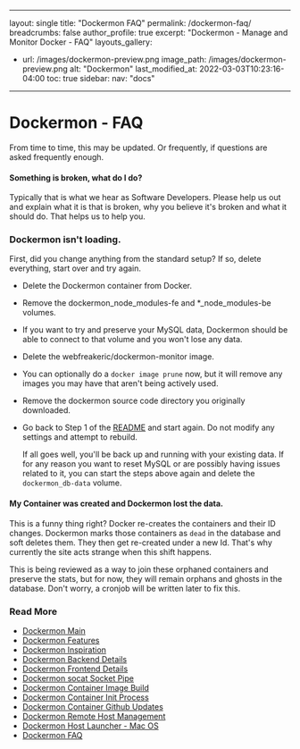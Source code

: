
---
layout: single
title: "Dockermon FAQ"
permalink: /dockermon-faq/
breadcrumbs: false
author_profile: true
excerpt: "Dockermon - Manage and Monitor Docker - FAQ"
layouts_gallery:
  - url: /images/dockermon-preview.png
    image_path: /images/dockermon-preview.png
    alt: "Dockermon"
last_modified_at: 2022-03-03T10:23:16-04:00
toc: true
sidebar:
    nav: "docs"
---

# Dockermon - FAQ

From time to time, this may be updated. Or frequently, if questions are asked frequently enough.

#### Something is broken, what do I do?

Typically that is what we hear as Software Developers. Please help us out and explain what it is that is broken, why you believe it's broken and what it should do. That helps us to help you.

### Dockermon isn't loading. 

First, did you change anything from the standard setup? If so, delete everything, start over and try again. 

- Delete the Dockermon container from Docker.
- Remove the dockermon_node_modules-fe and *_node_modules-be volumes.
- If you want to try and preserve your MySQL data, Dockermon should be able to connect to that volume and you won't lose any data.
- Delete the webfreakeric/dockermon-monitor image.
- You can optionally do a `docker image prune` now, but it will remove any images you may have that aren't being actively used.
- Remove the dockermon source code directory you originally downloaded.
- Go back to Step 1 of the [README](http://drumfreak.github.io/dockermon) and start again. Do not modify any settings and attempt to rebuild. 
  
  If all goes well, you'll be back up and running with your existing data. If for any reason you want to reset MySQL or are possibly having issues related to it, you can start the steps above again and delete the `dockermon_db-data` volume. 


#### My Container was created and Dockermon lost the data.

This is a funny thing right? Docker re-creates the containers and their ID changes. Dockermon marks those containers as `dead` in the database and soft deletes them. They then get re-created under a new Id.  That's why currently the site acts strange when this shift happens. 

This is being reviewed as a way to join these orphaned containers and preserve the stats, but for now, they will remain orphans and ghosts in the database. Don't worry, a cronjob will be written later to fix this.

#### 



### Read More

- [Dockermon Main](/dockermon)
- [Dockermon Features](/dockermon/dockermon-features)
- [Dockermon Inspiration](/dockermon/dockermon-inspiration)
- [Dockermon Backend Details](/dockermon/dockermon-backend)
- [Dockermon Frontend Details](/dockermon/dockermon-frontend)
- [Dockermon socat Socket Pipe](/dockermon/dockermon-socat)
- [Dockermon Container Image Build](/dockermon/dockermon-container-build)
- [Dockermon Container Init Process](/dockermon/dockermon-init)
- [Dockermon Container Github Updates](/dockermon/dockermon-remote-updates)
- [Dockermon Remote Host Management](/dockermon/dockermon-remote-hosts)
- [Dockermon Host Launcher - Mac OS](/dockermon/dockermon-host-launcher)
- [Dockermon FAQ](/dockermon/dockermon-faq)
